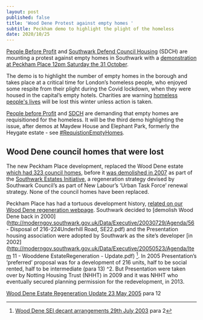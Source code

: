 ```yaml
---
layout: post
published: false
title: 'Wood Dene Protest against empty homes '
subtitle: Peckham demo to highlight the plight of the homeless
date: 2020/10/25
---
```



[People Before Profit](https://m.facebook.com/peoplebeforeprofitCVD19/) and [Southwark Defend Council Housing](https://m.facebook.com/southwarkdch/) (SDCH) are mounting a protest against empty homes in Southwark with a [demonstration at Peckham Place 12pm Saturday the 31 October](https://m.facebook.com/events/3120862284692741?acontext=%7B%22action_history%22%3A%5B%7B%22surface%22%3A%22page%22%2C%22mechanism%22%3A%22page_admin_bar%22%2C%22extra_data%22%3A%22%7B%5C%22page_id%5C%22%3A839272879439624%7D%22%7D%2C%7B%22surface%22%3A%22events_admin_tool%22%2C%22mechanism%22%3A%22events_admin_tool%22%2C%22extra_data%22%3A%22%5B%5D%22%7D%5D%2C%22has_source%22%3Atrue%7D).

The demo is to highlight the number of empty homes in the borough and takes place at a critical time for London’s homeless people, who enjoyed some respite from their plight during the Covid lockdown, when they were housed in the capital’s empty hotels.  Charities  are warning [homeless people's lives](https://www.bbc.co.uk/news/uk-54458884) will be lost this winter unless action is taken.

[People before Profit](https://m.facebook.com/peoplebeforeprofitCVD19/) and [SDCH](https://m.facebook.com/southwarkdch/) are demanding that empty homes are requisitioned for the homeless.  It will be the third demo highlighting the issue, after demos at Maydew House and Elephant Park, formerly the Heygate estate - see [#RequistionEmptyHomes](https://twitter.com/hashtag/RequisitionEmptyHomes?src=hash).

## Wood Dene council homes that were lost

The new Peckham Place development, replaced the Wood Dene estate [which had 323 council homes](http://35percent.org/wood-dene-regeneration/), before it [was demolished in 2007](https://www.southwarknews.co.uk/news/notting-hill-admits-wood-dene-estate-peckham-wont-rebuilt-2019-thirteen-years-demolition/) as part of the [Southwark Estates Initiative](http://embed.verite.co/timeline/?source=0Aprl6XcACewydEhRaWFOLVBfUjBSVW1HUGVZNEhGeFE&font=Bevan-PotanoSans&maptype=toner&lang=en&hash_bookmark=true&start_zoom_adjust=2&height=650#1), a regeneration strategy devised by Southwark Council’s as part of New Labour’s ‘Urban Task Force’ renewal strategy.  None of the council homes have been replaced.

Peckham Place has had a tortuous development history, [related on our Wood Dene regeneration webpage](http://35percent.org/wood-dene-regeneration/).  Southwark decided to [demolish Wood Dene back in 2000](http://moderngov.southwark.gov.uk/Data/Executive/20030729/Agenda/56 - Disposal of 216-224Underhill Road, SE22.pdf) and the Presentation housing association were adopted by Southwark as the site’s developer [in 2002](http://moderngov.southwark.gov.uk/Data/Executive/20050523/Agenda/Item 11 - Wooddene EstateRegeneration - Update.pdf) [^1].  In 2005 Presentation’s ‘preferred’ proposal was for a development of 216 units, half to be social rented, half to be intermediate (para 13) ^2.  But Presentation were taken over by Notting Housing Trust (NHHT) in 2009 and it was NHHT who eventually secured planning permission for the redevelopment, in 2013.  

[^1]: [Wood Dene SEI decant arrangements 29th July 2003](http://moderngov.southwark.gov.uk/Data/Executive/20030729/Agenda/56%20-%20Disposal%20of%20216-224Underhill%20Road,%20SE22.pdf) para 2

[Wood Dene Estate Regeneration Update 23 May 2005](http://moderngov.southwark.gov.uk/Data/Executive/20030729/Agenda/56%20-%20Disposal%20of%20216-224Underhill%20Road,%20SE22.pdf) para 12
